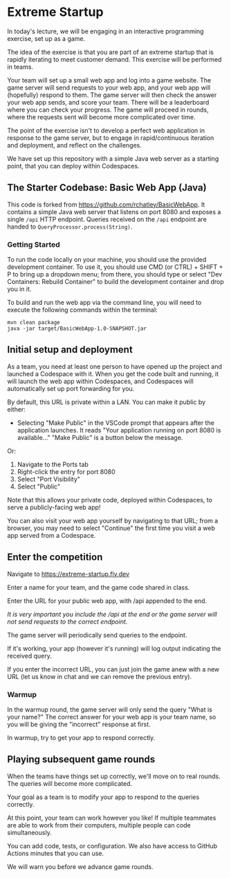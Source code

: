 # Extreme Startup

In today's lecture, we will be engaging in an interactive programming exercise, set up as a game.

The idea of the exercise is that you are part of an extreme startup that is rapidly iterating to meet customer demand.
This exercise will be performed in teams.

Your team will set up a small web app and log into a game website.  The game server will send requests to your web app, and your web app will (hopefully) respond to them.  The game server will then check the answer your web app sends, and score your team.  There will be a leaderboard where you can check your progress.  The game will proceed in rounds, where the requests sent will become more complicated over time.

The point of the exercise isn't to develop a perfect web application in response to the game server, but to engage in rapid/continuous iteration and deployment, and reflect on the challenges.

We have set up this repository with a simple Java web server as a starting point, that you can deploy within Codespaces.

## The Starter Codebase: Basic Web App (Java)

This code is forked from https://github.com/rchatley/BasicWebApp.
It contains a simple Java web server that listens on port 8080 and exposes a single `/api` HTTP endpoint.
Queries received on the `/api` endpoint are handed to `QueryProcessor.process(String)`.

### Getting Started

To run the code locally on your machine, you should use the provided development container.
To use it, you should use CMD (or CTRL) + SHIFT + P to bring up a dropdown menu; from there, you should type or select "Dev Containers: Rebuild Container" to build the development container and drop you in it.

To build and run the web app via the command line, you will need to execute the following commands within the terminal:

```
mvn clean package
java -jar target/BasicWebApp-1.0-SNAPSHOT.jar
```

## Initial setup and deployment

As a team, you need at least one person to have opened up the project and launched a Codespace with it.
When you get the code built and running, it will launch the web app within Codespaces, and Codespaces will automatically set up port forwarding for you.

By default, this URL is private within a LAN.  You can make it public by either:

* Selecting "Make Public" in the VSCode prompt that appears after the application launches.
It reads "Your application running on port 8080 is available..." "Make Public" is a button below the message.

Or:

1. Navigate to the Ports tab
2. Right-click the entry for port 8080
3. Select "Port Visibility"
4. Select "Public"

Note that this allows your private code, deployed within Codespaces, to serve a publicly-facing web app!

You can also visit your web app yourself by navigating to that URL; from a browser, you may need to select "Continue" the first time you visit a web app served from a Codespace.

## Enter the competition

Navigate to https://extreme-startup.fly.dev

Enter a name for your team, and the game code shared in class.

Enter the URL for your public web app, with /api appended to the end.

_It is very important you include the /api at the end or the game server will not send requests to the correct endpoint._

The game server will periodically send queries to the endpoint.

If it's working, your app (however it's running) will log output indicating the received query.

If you enter the incorrect URL, you can just join the game anew with a new URL (let us know in chat and we can remove the previous entry).

### Warmup

In the warmup round, the game server will only send the query "What is your name?"  The correct answer for your web app is your team name, so you will be giving the "incorrect" response at first.

In warmup, try to get your app to respond correctly.

## Playing subsequent game rounds

When the teams have things set up correctly, we'll move on to real rounds. The queries will become more complicated.

Your goal as a team is to modify your app to respond to the queries correctly.

At this point, your team can work however you like!  If multiple teammates are able to work from their computers, multiple people can code simultaneously.

You can add code, tests, or configuration.
We also have access to GitHub Actions minutes that you can use.

We will warn you before we advance game rounds.

